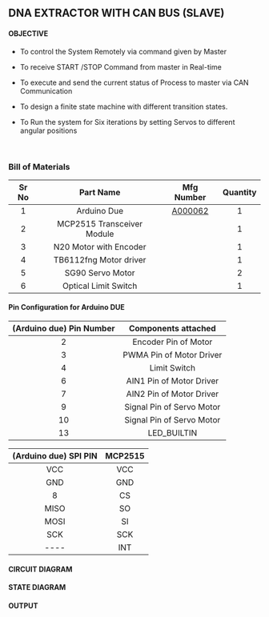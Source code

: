## DNA EXTRACTOR WITH CAN BUS (SLAVE)

#### OBJECTIVE

* To control the System Remotely via command given by Master

* To receive START /STOP Command from master in Real-time

* To execute and send the current status of Process to master via CAN Communication

* To design a finite state machine with different transition states.

* To Run the system for Six iterations by setting Servos to different angular positions

  ​

### Bill of Materials

| Sr No |         Part Name          |                Mfg Number                | Quantity |
| :---: | :------------------------: | :--------------------------------------: | :------: |
|   1   |        Arduino Due         | [A000062](https://www.digikey.in/en/products/detail/arduino/A000062/3712582) |    1     |
|   2   | MCP2515 Transceiver Module |                                          |    1     |
|   3   |   N20 Motor with Encoder   |                                          |    1     |
|   4   |   TB6112fng Motor driver   |                                          |    1     |
|   5   |      SG90 Servo Motor      |                                          |    2     |
|   6   |    Optical Limit Switch    |                                          |    1     |



#### Pin Configuration for Arduino DUE

| (Arduino due) Pin Number |    Components attached    |
| :----------------------: | :-----------------------: |
|            2             |   Encoder Pin of Motor    |
|            3             | PWMA Pin of Motor Driver  |
|            4             |       Limit Switch        |
|            6             | AIN1 Pin of Motor Driver  |
|            7             | AIN2 Pin of Motor Driver  |
|            9             | Signal Pin of Servo Motor |
|            10            | Signal Pin of Servo Motor |
|            13            |        LED_BUILTIN        |

| (Arduino due) SPI PIN | MCP2515 |
| :-------------------: | :-----: |
|          VCC          |   VCC   |
|          GND          |   GND   |
|           8           |   CS    |
|         MISO          |   SO    |
|         MOSI          |   SI    |
|          SCK          |   SCK   |
|         ----          |   INT   |

#### CIRCUIT DIAGRAM



#### STATE DIAGRAM




#### OUTPUT



